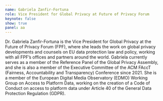```yaml
---
name: Gabriela Zanfir-Fortuna
role: Vice President for Global Privacy at Future of Privacy Forum
keynote: false
show: true
panel: aa
---
```


Dr. Gabriela Zanfir-Fortuna is the Vice President for Global Privacy at the Future of Privacy Forum (FPF), where she leads the work on global privacy developments and counsels on EU data protection law and policy, working with all FPF’s offices and partners around the world. Gabriela currently serves as a member of the Reference Panel of the Global Privacy Assembly, and she is also a member of the Executive Committee of the ACM FAccT (Fairness, Accountability and Transparency) Conference since 2021. She is a member of the European Digital Media Observatory (EDMO) Working Group on Access to Platform Data, working on the creation of a Code of Conduct on access to platform data under Article 40 of the General Data Protection Regulation (GDPR).
